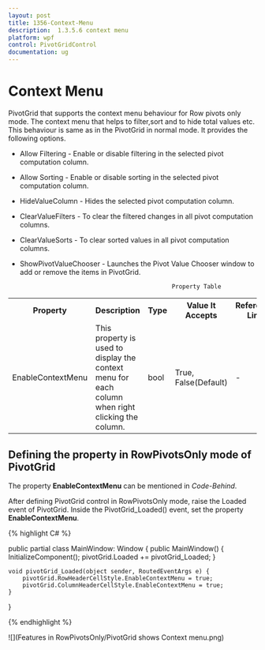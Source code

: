 ```yaml
---
layout: post
title: 1356-Context-Menu
description:  1.3.5.6 context menu
platform: wpf
control: PivotGridControl
documentation: ug
---
```


# Context Menu

PivotGrid that supports the context menu behaviour for Row pivots only mode. The context menu that helps to filter,sort and to hide total values etc. This behaviour is same as in the PivotGrid in normal mode. It provides the following options.

* Allow Filtering - Enable or disable filtering in the selected pivot computation column.
* Allow Sorting  - Enable or disable sorting in the selected pivot computation column.
* HideValueColumn - Hides the selected pivot computation column.
* ClearValueFilters - To clear the filtered changes in all pivot computation columns.
* ClearValueSorts - To clear sorted values in all pivot computation columns.
* ShowPivotValueChooser - Launches the Pivot Value Chooser window to add or remove the items in PivotGrid.

                                                 Property Table

<table>
<tr>
<th>
Property </th><th>
Description </th><th>
Type </th><th>
Value It Accepts</th><th>
Reference Link</th></tr>
<tr>
<td>
EnableContextMenu</td><td>
This property is used to display the context menu for each column when right clicking the column.</td><td>
bool</td><td>
True, False(Default)</td><td>
-</td></tr>
<tr>
</table>

## Defining the property in RowPivotsOnly mode of PivotGrid 

The property **EnableContextMenu** can be mentioned in *Code-Behind*. 

After defining PivotGrid control in RowPivotsOnly mode, raise the Loaded event of PivotGrid. Inside the PivotGrid_Loaded() event, set the property **EnableContextMenu**.

{% highlight C# %}

public partial class MainWindow: Window {
    public MainWindow() {
        InitializeComponent();
        pivotGrid.Loaded += pivotGrid_Loaded;
    }

    void pivotGrid_Loaded(object sender, RoutedEventArgs e) {
        pivotGrid.RowHeaderCellStyle.EnableContextMenu = true;
        pivotGrid.ColumnHeaderCellStyle.EnableContextMenu = true;
    }
}

{% endhighlight %}	

![](Features in RowPivotsOnly/PivotGrid shows Context menu.png)
